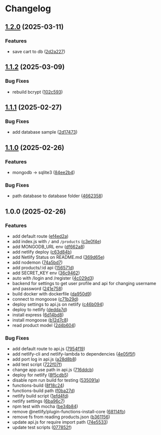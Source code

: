 # Changelog

## [1.2.0](https://github.com/wulukewu/shopping-site-api/compare/v1.1.2...v1.2.0) (2025-03-11)


### Features

* save cart to db ([2d2a227](https://github.com/wulukewu/shopping-site-api/commit/2d2a22718477f6ce30ec29791db506e640e90621))

## [1.1.2](https://github.com/wulukewu/shopping-site-api/compare/v1.1.1...v1.1.2) (2025-03-09)


### Bug Fixes

* rebuild bcrypt ([102c593](https://github.com/wulukewu/shopping-site-api/commit/102c593d3c34cdcab109d9d43435211eb5d3d813))

## [1.1.1](https://github.com/wulukewu/shopping-site-api/compare/v1.1.0...v1.1.1) (2025-02-27)


### Bug Fixes

* add database sample ([2d17473](https://github.com/wulukewu/shopping-site-api/commit/2d174733531bc60ca5e26727657d4e32f754cd06))

## [1.1.0](https://github.com/wulukewu/shopping-site-api/compare/v1.0.0...v1.1.0) (2025-02-26)


### Features

* mongodb -&gt; sqlite3 ([84ee2b4](https://github.com/wulukewu/shopping-site-api/commit/84ee2b46e0583c866959686a539d3df1fd514fd6))


### Bug Fixes

* path database to database folder ([4662358](https://github.com/wulukewu/shopping-site-api/commit/46623580815f1622aa9f0a8e982f3840486fad60))

## 1.0.0 (2025-02-26)


### Features

* add default route ([ef4ed2a](https://github.com/wulukewu/shopping-site-api/commit/ef4ed2a20b318f367557e412d5a02b7834297c6f))
* add index.js with `/` and `/products` ([c3e0f4e](https://github.com/wulukewu/shopping-site-api/commit/c3e0f4ed5dfdda3bd6df184f08df64375705bfcb))
* add MONGODB_URL env ([df662a8](https://github.com/wulukewu/shopping-site-api/commit/df662a8bd49f7672af9a7d0c5f32d4b68355a625))
* add netlify deploy ([c63d84b](https://github.com/wulukewu/shopping-site-api/commit/c63d84b1df7362e8694002e8a50981ea9b65e3b0))
* add Netlify Status on README.md ([369d65e](https://github.com/wulukewu/shopping-site-api/commit/369d65e50caa76f224280595e0c2be5fdd2d3471))
* add nodemon ([74a5bd7](https://github.com/wulukewu/shopping-site-api/commit/74a5bd7fbcd8fcccaf8c06e0264b00c91435430b))
* add products/:id api ([156571d](https://github.com/wulukewu/shopping-site-api/commit/156571de803d9694c5009ad37c87dcf92841d858))
* add SECRET_KEY env ([36c9462](https://github.com/wulukewu/shopping-site-api/commit/36c94625a7f81539f153548663525dc826aeac76))
* auto with /login and /register ([4c029d3](https://github.com/wulukewu/shopping-site-api/commit/4c029d3ee602cad2fe7f78b87cdea3f3aaf9b264))
* backend for settings to get user profile and api for changing username and password ([241e758](https://github.com/wulukewu/shopping-site-api/commit/241e7581ab893485c11aa9be19b8cd85eeb0160c))
* build docker with dockerfile ([da950d9](https://github.com/wulukewu/shopping-site-api/commit/da950d9a25112cd30ad2a4f8728d3fe5760afe60))
* connect to mongoose ([c71b29d](https://github.com/wulukewu/shopping-site-api/commit/c71b29dbd225704e50e95f9e4544ab366edb9c12))
* deploy settings to api.js on netlify ([c46b094](https://github.com/wulukewu/shopping-site-api/commit/c46b094ff2de9f6dc1e39c8fbe288b738ce35667))
* deploy to netlify ([dedda7d](https://github.com/wulukewu/shopping-site-api/commit/dedda7d13f94e8eec58d5165ca6fe838359190e0))
* install express ([6d14bd8](https://github.com/wulukewu/shopping-site-api/commit/6d14bd841d54228cbe8fe563842d966fc148f0d4))
* install mongoose ([b12d7c8](https://github.com/wulukewu/shopping-site-api/commit/b12d7c89708138a44b02f9f03ee5b7a47e42dbec))
* read product model ([2d4b604](https://github.com/wulukewu/shopping-site-api/commit/2d4b604483a393f42fd967e1877f278dfb4563c1))


### Bug Fixes

* add default route to api.js ([7954f19](https://github.com/wulukewu/shopping-site-api/commit/7954f19c107a8a9163dbcdb623afb0fc1197fce2))
* add netlify-cli and netlify-lambda to dependencies ([4e05f5f](https://github.com/wulukewu/shopping-site-api/commit/4e05f5f8ea2b007dbe4c7652fc82f692e8480f51))
* add port log in api.js ([a28d8b8](https://github.com/wulukewu/shopping-site-api/commit/a28d8b8d16f2f3e0905fa3f8f0133b19dad56256))
* add test script ([722f07f](https://github.com/wulukewu/shopping-site-api/commit/722f07fd44dbacca7cfc5d7bdabc4f6da7e7d78c))
* change app.use path in api.js ([716ddcb](https://github.com/wulukewu/shopping-site-api/commit/716ddcb735640c19638b7d49d6213a1af8c3c936))
* deploy for netlify ([8f5cdb5](https://github.com/wulukewu/shopping-site-api/commit/8f5cdb518ffde7d0406bb9c75519d8352a4b7abf))
* disable npm run build for testing ([535091a](https://github.com/wulukewu/shopping-site-api/commit/535091a823ec2b6d4918d1616ec2e9d05fea2daf))
* functions-build ([8f18c24](https://github.com/wulukewu/shopping-site-api/commit/8f18c2445361cf5ea9b47aca764c31486e3a1c10))
* functions-build path ([f0ba27d](https://github.com/wulukewu/shopping-site-api/commit/f0ba27d6187a808bcc067ec7f0dc2e6e15ca102b))
* netlify build script ([1efd4fd](https://github.com/wulukewu/shopping-site-api/commit/1efd4fd6111acd91137a629e45f1988e4ab01fae))
* netlify settings ([6ba96c7](https://github.com/wulukewu/shopping-site-api/commit/6ba96c7a4a0fc45654a66a860b918a06b26bc1b8))
* npm test with mocha ([be34b84](https://github.com/wulukewu/shopping-site-api/commit/be34b8459df11603a854a36a354390522b23cf40))
* remove @netlify/plugin-functions-install-core ([68114fb](https://github.com/wulukewu/shopping-site-api/commit/68114fb3a73c820c354fe4ffd42bd5cec6de8918))
* remove fs from reading products.json ([b361156](https://github.com/wulukewu/shopping-site-api/commit/b3611568cd88d9683362721dd590393c21e876d4))
* update api.js for require import path ([74e5533](https://github.com/wulukewu/shopping-site-api/commit/74e55333bc84027a0235d85346169f0c77362d6b))
* update test scripts ([077852f](https://github.com/wulukewu/shopping-site-api/commit/077852f612a2734bdcaf87ac026cd0804ea7037d))
